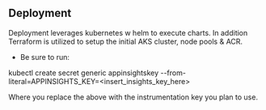 ## Deployment

Deployment leverages kubernetes w helm to execute charts. In addition Terraform is utilized to setup the initial AKS cluster, node pools & ACR.

* Be sure to run:

kubectl create secret generic appinsightskey --from-literal=APPINSIGHTS_KEY=<insert_insights_key_here>

Where you replace the above with the instrumentation key you plan to use.
